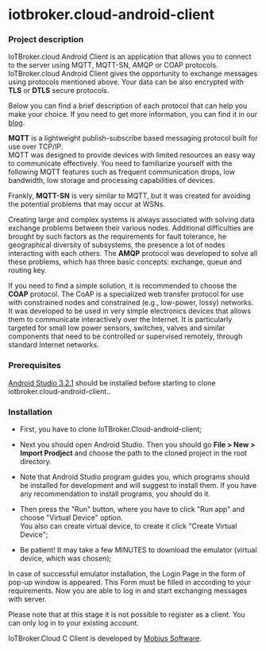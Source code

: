 # iotbroker.cloud-android-client

### Project description

IoTBroker.cloud Android Client is an application that allows you to connect to the server using MQTT, MQTT-SN, 
AMQP or COAP protocols. IoTBroker.cloud Android Client gives the opportunity to exchange messages using protocols 
mentioned above. Your data can be also encrypted with **TLS** or **DTLS** secure protocols.   

Below you can find a brief description of each protocol that can help you make your choice. 
If you need to get more information, you can find it in our [blog](https://www.iotbroker.cloud/clientApps/Android/MQTT).
 
**MQTT** is a lightweight publish-subscribe based messaging protocol built for use over TCP/IP.  
MQTT was designed to provide devices with limited resources an easy way to communicate effectively. 
You need to familiarize yourself with the following MQTT features such as frequent communication drops, low bandwidth, 
low storage and processing capabilities of devices. 

Frankly, **MQTT-SN** is very similar to MQTT, but it was created for avoiding the potential problems that may occur at WSNs. 

Creating large and complex systems is always associated with solving data exchange problems between their various nodes. 
Additional difficulties are brought by such factors as the requirements for fault tolerance, 
he geographical diversity of subsystems, the presence a lot of nodes interacting with each others. 
The **AMQP** protocol was developed to solve all these problems, which has three basic concepts: 
exchange, queue and routing key. 

If you need to find a simple solution, it is recommended to choose the **COAP** protocol. 
The CoAP is a specialized web transfer protocol for use with constrained nodes and constrained (e.g., low-power, lossy) 
networks. It was developed to be used in very simple electronics devices that allows them to communicate interactively 
over the Internet. It is particularly targeted for small low power sensors, switches, valves and similar components 
that need to be controlled or supervised remotely, through standard Internet networks.   
 
### Prerequisites 
[Android Studio 3.2.1](https://developer.android.com/studio/#Other) should be installed before starting to clone 
iotbroker.cloud-android-client.. 

### Installation 

* First, you have to clone IoTBroker.Cloud-android-client;

* Next you should open Android Studio. Then you should go **File > New > Import Prodject** and choose 
the path to the cloned project in the root directory.

* Note that Android Studio program guides you, which programs should be installed for development and 
will suggest to install them. If you have any recommendation to install programs, you should do it. 

* Then press the "Run" button, where you have to click "Run app" and choose "Virtual Device" option.  
You also can create virtual device, to create it click "Create Virtual Device"; 

* Be patient! It may take a few MINUTES to download the emulator (virtual device, which was chosen); 

 In case of successful emulator installation, the Login Page in the form of pop-up window is appeared.
 This Form must be filled in according to your requirements. Now you are able to log in and start exchanging messages 
 with server.  

Please note that at this stage it is not possible to register as a client. You can only log in to your existing account. 

IoTBroker.Cloud C Client is developed by [Mobius Software](http://mobius-software.com/).
